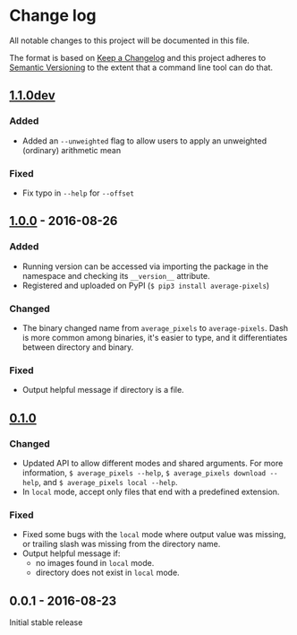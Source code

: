 # Change log

All notable changes to this project will be documented in this file.

The format is based on [Keep a Changelog](http://keepachangelog.com/) 
and this project adheres to [Semantic Versioning](http://semver.org/) to the extent that a command line tool can do that.

## [1.1.0dev]

### Added
- Added an `--unweighted` flag to allow users to apply an unweighted (ordinary) arithmetic mean

### Fixed
- Fix typo in `--help` for `--offset`

## [1.0.0] - 2016-08-26

### Added
- Running version can be accessed via importing the package in the namespace and checking its `__version__` attribute.
- Registered and uploaded on PyPI (`$ pip3 install average-pixels`)

### Changed
- The binary changed name from `average_pixels` to `average-pixels`. Dash is more common among binaries, it's easier to type, and it differentiates between directory and binary.

### Fixed
- Output helpful message if directory is a file.

## [0.1.0]

### Changed
- Updated API to allow different modes and shared arguments. For more information, `$ average_pixels --help`, `$ average_pixels download --help`, and `$ average_pixels local --help`.
- In `local` mode, accept only files that end with a predefined extension.

### Fixed
- Fixed some bugs with the `local` mode where output value was missing, or trailing slash was missing from the directory name.
- Output helpful message if:
    - no images found in `local` mode.
    - directory does not exist in `local` mode.


## 0.0.1 - 2016-08-23

Initial stable release

[1.1.0dev]: https://github.com/liviu-/average-pixels/compare/v1.0.0...HEAD
[1.0.0]: https://github.com/liviu-/average-pixels/compare/v0.1.0...v1.0.0
[0.1.0]: https://github.com/liviu-/average-pixels/compare/v0.0.1...v0.1.0
